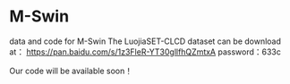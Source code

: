 # M-Swin
data and code for M-Swin
The LuojiaSET-CLCD dataset can be download at：
https://pan.baidu.com/s/1z3FleR-YT30gllfhQZmtxA 
password：633c

Our code will be available soon！
